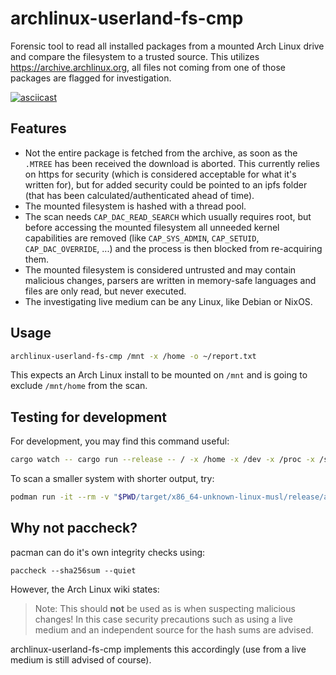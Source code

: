 # archlinux-userland-fs-cmp

Forensic tool to read all installed packages from a mounted Arch Linux drive and compare the filesystem to a trusted source. This utilizes https://archive.archlinux.org, all files not coming from one of those packages are flagged for investigation.

[![asciicast](https://asciinema.org/a/MFefYEdvU2O5LlIzseQnyBky5.svg)](https://asciinema.org/a/MFefYEdvU2O5LlIzseQnyBky5)

## Features

- Not the entire package is fetched from the archive, as soon as the `.MTREE` has been received the download is aborted. This currently relies on https for security (which is considered acceptable for what it's written for), but for added security could be pointed to an ipfs folder (that has been calculated/authenticated ahead of time).
- The mounted filesystem is hashed with a thread pool.
- The scan needs `CAP_DAC_READ_SEARCH` which usually requires root, but before accessing the mounted filesystem all unneeded kernel capabilities are removed (like `CAP_SYS_ADMIN`, `CAP_SETUID`, `CAP_DAC_OVERRIDE`, ...) and the process is then blocked from re-acquiring them.
- The mounted filesystem is considered untrusted and may contain malicious changes, parsers are written in memory-safe languages and files are only read, but never executed.
- The investigating live medium can be any Linux, like Debian or NixOS.

## Usage

```sh
archlinux-userland-fs-cmp /mnt -x /home -o ~/report.txt
```

This expects an Arch Linux install to be mounted on `/mnt` and is going to exclude `/mnt/home` from the scan.

## Testing for development

For development, you may find this command useful:

```sh
cargo watch -- cargo run --release -- / -x /home -x /dev -x /proc -x /sys -x /run -x /var/cache -x /var/tmp # -x /var/lib/archbuild -x /nix -x /var/lib/repro ...
```

To scan a smaller system with shorter output, try:

```sh
podman run -it --rm -v "$PWD/target/x86_64-unknown-linux-musl/release/archlinux-userland-fs-cmp:/cmp:ro" archlinux /cmp / -x /sys -x /proc -x /dev -x /var/lib/pacman/local -x /etc/ca-certificates/extracted
```

## Why not paccheck?

pacman can do it's own integrity checks using:

```
paccheck --sha256sum --quiet
```

However, the Arch Linux wiki states:

> Note: This should **not** be used as is when suspecting malicious changes! In this case security precautions such as using a live medium and an independent source for the hash sums are advised.

archlinux-userland-fs-cmp implements this accordingly (use from a live medium is still advised of course).
